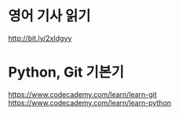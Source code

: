 # 영어 기사 읽기
http://bit.ly/2xIdgyv

# Python, Git 기본기 
https://www.codecademy.com/learn/learn-git <br>
https://www.codecademy.com/learn/learn-python <br>
